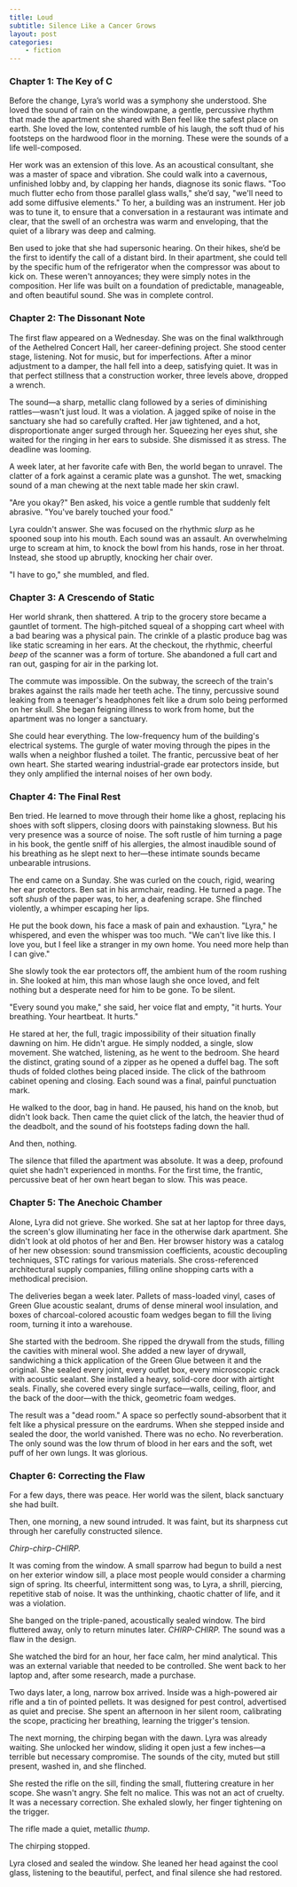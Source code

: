 ```yaml
---
title: Loud
subtitle: Silence Like a Cancer Grows
layout: post
categories:
    - fiction
---
```


### **Chapter 1: The Key of C**

Before the change, Lyra’s world was a symphony she understood. She loved the sound of rain on the windowpane, a gentle, percussive rhythm that made the apartment she shared with Ben feel like the safest place on earth. She loved the low, contented rumble of his laugh, the soft thud of his footsteps on the hardwood floor in the morning. These were the sounds of a life well-composed.

Her work was an extension of this love. As an acoustical consultant, she was a master of space and vibration. She could walk into a cavernous, unfinished lobby and, by clapping her hands, diagnose its sonic flaws. "Too much flutter echo from those parallel glass walls," she’d say, "we'll need to add some diffusive elements." To her, a building was an instrument. Her job was to tune it, to ensure that a conversation in a restaurant was intimate and clear, that the swell of an orchestra was warm and enveloping, that the quiet of a library was deep and calming.

Ben used to joke that she had supersonic hearing. On their hikes, she’d be the first to identify the call of a distant bird. In their apartment, she could tell by the specific hum of the refrigerator when the compressor was about to kick on. These weren't annoyances; they were simply notes in the composition. Her life was built on a foundation of predictable, manageable, and often beautiful sound. She was in complete control.

### **Chapter 2: The Dissonant Note**

The first flaw appeared on a Wednesday. She was on the final walkthrough of the Aethelred Concert Hall, her career-defining project. She stood center stage, listening. Not for music, but for imperfections. After a minor adjustment to a damper, the hall fell into a deep, satisfying quiet. It was in that perfect stillness that a construction worker, three levels above, dropped a wrench.

The sound—a sharp, metallic clang followed by a series of diminishing rattles—wasn't just loud. It was a violation. A jagged spike of noise in the sanctuary she had so carefully crafted. Her jaw tightened, and a hot, disproportionate anger surged through her. Squeezing her eyes shut, she waited for the ringing in her ears to subside. She dismissed it as stress. The deadline was looming.

A week later, at her favorite cafe with Ben, the world began to unravel. The clatter of a fork against a ceramic plate was a gunshot. The wet, smacking sound of a man chewing at the next table made her skin crawl.

"Are you okay?" Ben asked, his voice a gentle rumble that suddenly felt abrasive. "You've barely touched your food."

Lyra couldn't answer. She was focused on the rhythmic *slurp* as he spooned soup into his mouth. Each sound was an assault. An overwhelming urge to scream at him, to knock the bowl from his hands, rose in her throat. Instead, she stood up abruptly, knocking her chair over.

"I have to go," she mumbled, and fled.

### **Chapter 3: A Crescendo of Static**

Her world shrank, then shattered. A trip to the grocery store became a gauntlet of torment. The high-pitched squeal of a shopping cart wheel with a bad bearing was a physical pain. The crinkle of a plastic produce bag was like static screaming in her ears. At the checkout, the rhythmic, cheerful *beep* of the scanner was a form of torture. She abandoned a full cart and ran out, gasping for air in the parking lot.

The commute was impossible. On the subway, the screech of the train's brakes against the rails made her teeth ache. The tinny, percussive sound leaking from a teenager's headphones felt like a drum solo being performed on her skull. She began feigning illness to work from home, but the apartment was no longer a sanctuary.

She could hear everything. The low-frequency hum of the building's electrical systems. The gurgle of water moving through the pipes in the walls when a neighbor flushed a toilet. The frantic, percussive beat of her own heart. She started wearing industrial-grade ear protectors inside, but they only amplified the internal noises of her own body.

### **Chapter 4: The Final Rest**

Ben tried. He learned to move through their home like a ghost, replacing his shoes with soft slippers, closing doors with painstaking slowness. But his very presence was a source of noise. The soft rustle of him turning a page in his book, the gentle sniff of his allergies, the almost inaudible sound of his breathing as he slept next to her—these intimate sounds became unbearable intrusions.

The end came on a Sunday. She was curled on the couch, rigid, wearing her ear protectors. Ben sat in his armchair, reading. He turned a page. The soft *shush* of the paper was, to her, a deafening scrape. She flinched violently, a whimper escaping her lips.

He put the book down, his face a mask of pain and exhaustion. "Lyra," he whispered, and even the whisper was too much. "We can't live like this. I love you, but I feel like a stranger in my own home. You need more help than I can give."

She slowly took the ear protectors off, the ambient hum of the room rushing in. She looked at him, this man whose laugh she once loved, and felt nothing but a desperate need for him to be gone. To be silent.

"Every sound you make," she said, her voice flat and empty, "it hurts. Your breathing. Your heartbeat. It hurts."

He stared at her, the full, tragic impossibility of their situation finally dawning on him. He didn't argue. He simply nodded, a single, slow movement. She watched, listening, as he went to the bedroom. She heard the distinct, grating sound of a zipper as he opened a duffel bag. The soft thuds of folded clothes being placed inside. The click of the bathroom cabinet opening and closing. Each sound was a final, painful punctuation mark.

He walked to the door, bag in hand. He paused, his hand on the knob, but didn't look back. Then came the quiet click of the latch, the heavier thud of the deadbolt, and the sound of his footsteps fading down the hall.

And then, nothing.

The silence that filled the apartment was absolute. It was a deep, profound quiet she hadn't experienced in months. For the first time, the frantic, percussive beat of her own heart began to slow. This was peace.

### **Chapter 5: The Anechoic Chamber**

Alone, Lyra did not grieve. She worked. She sat at her laptop for three days, the screen's glow illuminating her face in the otherwise dark apartment. She didn't look at old photos of her and Ben. Her browser history was a catalog of her new obsession: sound transmission coefficients, acoustic decoupling techniques, STC ratings for various materials. She cross-referenced architectural supply companies, filling online shopping carts with a methodical precision.

The deliveries began a week later. Pallets of mass-loaded vinyl, cases of Green Glue acoustic sealant, drums of dense mineral wool insulation, and boxes of charcoal-colored acoustic foam wedges began to fill the living room, turning it into a warehouse.

She started with the bedroom. She ripped the drywall from the studs, filling the cavities with mineral wool. She added a new layer of drywall, sandwiching a thick application of the Green Glue between it and the original. She sealed every joint, every outlet box, every microscopic crack with acoustic sealant. She installed a heavy, solid-core door with airtight seals. Finally, she covered every single surface—walls, ceiling, floor, and the back of the door—with the thick, geometric foam wedges.

The result was a "dead room." A space so perfectly sound-absorbent that it felt like a physical pressure on the eardrums. When she stepped inside and sealed the door, the world vanished. There was no echo. No reverberation. The only sound was the low thrum of blood in her ears and the soft, wet puff of her own lungs. It was glorious.

### **Chapter 6: Correcting the Flaw**

For a few days, there was peace. Her world was the silent, black sanctuary she had built.

Then, one morning, a new sound intruded. It was faint, but its sharpness cut through her carefully constructed silence.

*Chirp-chirp-CHIRP.*

It was coming from the window. A small sparrow had begun to build a nest on her exterior window sill, a place most people would consider a charming sign of spring. Its cheerful, intermittent song was, to Lyra, a shrill, piercing, repetitive stab of noise. It was the unthinking, chaotic chatter of life, and it was a violation.

She banged on the triple-paned, acoustically sealed window. The bird fluttered away, only to return minutes later. *CHIRP-CHIRP.* The sound was a flaw in the design.

She watched the bird for an hour, her face calm, her mind analytical. This was an external variable that needed to be controlled. She went back to her laptop and, after some research, made a purchase.

Two days later, a long, narrow box arrived. Inside was a high-powered air rifle and a tin of pointed pellets. It was designed for pest control, advertised as quiet and precise. She spent an afternoon in her silent room, calibrating the scope, practicing her breathing, learning the trigger's tension.

The next morning, the chirping began with the dawn. Lyra was already waiting. She unlocked her window, sliding it open just a few inches—a terrible but necessary compromise. The sounds of the city, muted but still present, washed in, and she flinched.

She rested the rifle on the sill, finding the small, fluttering creature in her scope. She wasn't angry. She felt no malice. This was not an act of cruelty. It was a necessary correction. She exhaled slowly, her finger tightening on the trigger.

The rifle made a quiet, metallic *thump*.

The chirping stopped.

Lyra closed and sealed the window. She leaned her head against the cool glass, listening to the beautiful, perfect, and final silence she had restored.